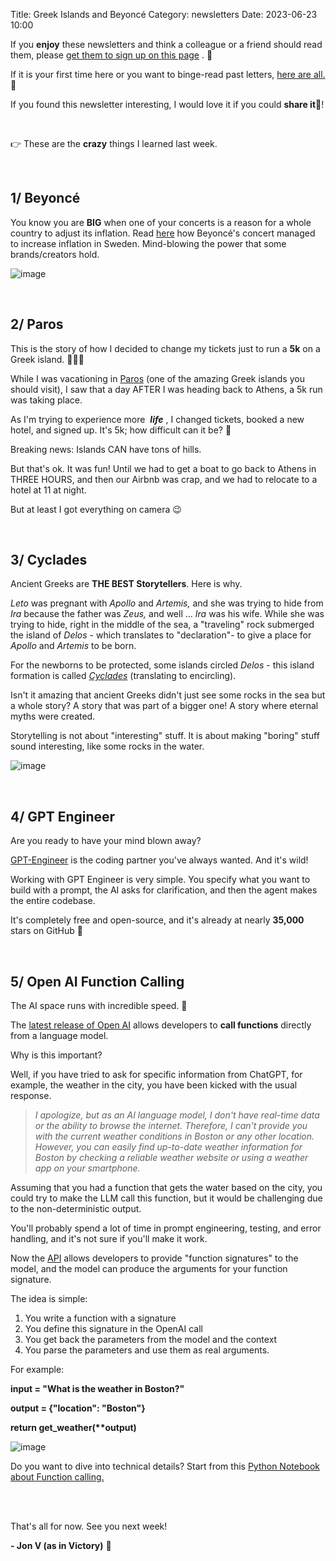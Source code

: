 Title: Greek Islands and Beyoncé
Category: newsletters
Date: 2023-06-23 10:00

If you **enjoy** these newsletters and think a colleague or a friend should read them, please  [get them to sign up on this page](https://jon.io/) . 📝

If it is your first time here or you want to binge-read past letters, [here are all.](https://jon.io/category/newsletters) 📰
  
If you found this newsletter interesting, I would love it if you could **share it**🔗!

<br>

👉 These are the **crazy** things I learned last week.

<br>


## 1/ Beyoncé

You know you are **BIG** when one of your concerts is a reason for a whole country to adjust its inflation. Read [here](https://www.theguardian.com/music/2023/jun/15/beyonce-concert-in-stockholm-blamed-for-unexpectedly-high-swedish-inflation) how Beyoncé's concert managed to increase inflation in Sweden. Mind-blowing the power that some brands/creators hold.

![image](https://sendfoxprod.b-cdn.net/media/JX05OIQ40m3hbg93GRkZFcrX0uEto7Y1NQH3uOMb16325)

  
<br>

## 2/ Paros

This is the story of how I decided to change my tickets just to run a **5k** on a Greek island. 🏃🏻‍♂️

While I was vacationing in [Paros](https://www.visitgreece.gr/islands/cyclades/paros/) (one of the amazing Greek islands you should visit), I saw that a day AFTER I was heading back to Athens, a 5k run was taking place.

As I'm trying to experience more  **_life_** , I changed tickets, booked a new hotel, and signed up. It's 5k; how difficult can it be? 🙂

Breaking news: Islands CAN have tons of hills.

But that's ok. It was fun! Until we had to get a boat to go back to Athens in THREE HOURS, and then our Airbnb was crap, and we had to relocate to a hotel at 11 at night.  

But at least I got everything on camera 😉

<br>  

## 3/ Cyclades

Ancient Greeks are **THE BEST Storytellers**. Here is why.

_Leto_ was pregnant with _Apollo_ and _Artemis,_ and she was trying to hide from _Ira_ because the father was _Zeus,_ and well ... _Ira_ was his wife. While she was trying to hide, right in the middle of the sea, a "traveling" rock submerged the island of _Delos_ - which translates to "declaration"- to give a place for _Apollo_ and _Artemis_ to be born.

For the newborns to be protected, some islands circled _Delos_ - this island formation is called [_Cyclades_](https://www.visitgreece.gr/islands/cyclades/) (translating to encircling).  

Isn't it amazing that ancient Greeks didn't just see some rocks in the sea but a whole story? A story that was part of a bigger one! A story where eternal myths were created.

Storytelling is not about "interesting" stuff. It is about making "boring" stuff sound interesting, like some rocks in the water.


![image](https://sendfoxprod.b-cdn.net/media/Dn8H2F2BzjodljNNOrobW3BmwN6XpCGnvzfUX6B616325)

<br>

## 4/ GPT Engineer

Are you ready to have your mind blown away?

[GPT-Engineer](https://github.com/AntonOsika/gpt-engineer) is the coding partner you've always wanted. And it's wild!

Working with GPT Engineer is very simple. You specify what you want to build with a prompt, the AI asks for clarification, and then the agent makes the entire codebase.

It's completely free and open-source, and it's already at nearly **35,000** stars on GitHub 🤯  

<br>

## 5/ Open AI Function Calling


The AI space runs with incredible speed. 🚀
  

The [latest release of Open AI](https://openai.com/blog/function-calling-and-other-api-updates) allows developers to **call functions** directly from a language model.

Why is this important?

Well, if you have tried to ask for specific information from ChatGPT, for example, the weather in the city, you have been kicked with the usual response.


> _I apologize, but as an AI language model, I don't have real-time data or the ability to browse the internet. Therefore, I can't provide you with the current weather conditions in Boston or any other location. However, you can easily find up-to-date weather information for Boston by checking a reliable weather website or using a weather app on your smartphone._

Assuming that you had a function that gets the water based on the city, you could try to make the LLM call this function, but it would be challenging due to the non-deterministic output.

You'll probably spend a lot of time in prompt engineering, testing, and error handling, and it's not sure if you'll make it work.


Now the [API](https://platform.openai.com/docs/guides/gpt/function-calling) allows developers to provide "function signatures" to the model, and the model can produce the arguments for your function signature.

The idea is simple:

1.  You write a function with a signature
2.  You define this signature in the OpenAI call
3.  You get back the parameters from the model and the context
4.  You parse the parameters and use them as real arguments.

For example:

**input = "What is the weather in Boston?"**

**output = {"location": "Boston"}**

**return get\_weather(\*\*output)**

  
![image](https://sendfoxprod.b-cdn.net/media/5s8sHz8xXIFt0XoRiQJa9fQYqXqK6ApXaUinR2cP16325)

  
Do you want to dive into technical details? Start from this [Python Notebook about Function calling.](https://github.com/Sentdex/ChatGPT-API-Basics/blob/main/function_calling.ipynb)

<br>
    
<br>

That's all for now. See you next week!  

**\- Jon V (as in Victory)** 🚀
  

